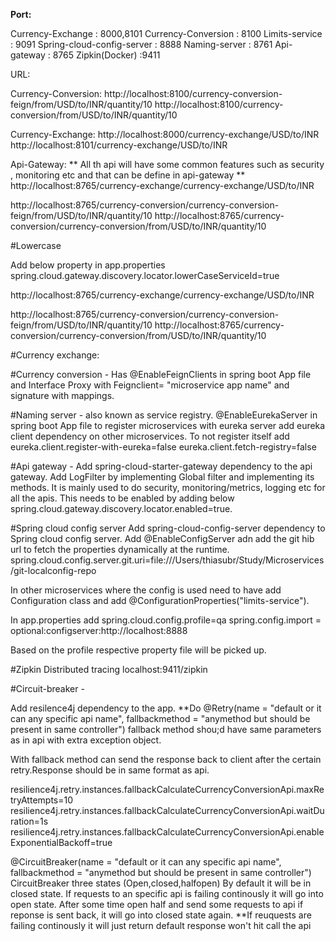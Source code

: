 **Port:**

Currency-Exchange   : 8000,8101
Currency-Conversion : 8100
Limits-service      : 9091
Spring-cloud-config-server : 8888
Naming-server       : 8761
Api-gateway         : 8765
Zipkin(Docker)      :9411


URL:

Currency-Conversion:
http://localhost:8100/currency-conversion-feign/from/USD/to/INR/quantity/10
http://localhost:8100/currency-conversion/from/USD/to/INR/quantity/10

Currency-Exchange:
http://localhost:8000/currency-exchange/USD/to/INR
http://localhost:8101/currency-exchange/USD/to/INR

Api-Gateway:
** All th api will have some common features such as security , monitoring etc and that can be define in api-gateway **
http://localhost:8765/currency-exchange/currency-exchange/USD/to/INR

http://localhost:8765/currency-conversion/currency-conversion-feign/from/USD/to/INR/quantity/10
http://localhost:8765/currency-conversion/currency-conversion/from/USD/to/INR/quantity/10

#Lowercase

Add below property in app.properties
spring.cloud.gateway.discovery.locator.lowerCaseServiceId=true

http://localhost:8765/currency-exchange/currency-exchange/USD/to/INR

http://localhost:8765/currency-conversion/currency-conversion-feign/from/USD/to/INR/quantity/10
http://localhost:8765/currency-conversion/currency-conversion/from/USD/to/INR/quantity/10


#Currency exchange:

#Currency conversion - 
Has @EnableFeignClients in spring boot App file and Interface Proxy with Feignclient= "microservice app name" 
and signature with mappings.

#Naming server - 
also known as service registry. @EnableEurekaServer in spring boot App file to register microservices with 
eureka server add eureka client dependency on other microservices. To not register itself add
eureka.client.register-with-eureka=false
eureka.client.fetch-registry=false

#Api gateway - 
Add spring-cloud-starter-gateway dependency to the api gateway. Add LogFilter by implementing Global filter
and implementing its methods.
It is mainly used to do security, monitoring/metrics, logging etc for all the apis. This needs to be enabled by adding 
below spring.cloud.gateway.discovery.locator.enabled=true.

#Spring cloud config server
Add spring-cloud-config-server dependency to Spring cloud config server. Add @EnableConfigServer adn add the git hib url to
fetch the properties dynamically at the runtime.
spring.cloud.config.server.git.uri=file:///Users/thiasubr/Study/Microservices/git-localconfig-repo

In other microservices where the config is used need to have add Configuration class and 
add @ConfigurationProperties("limits-service").

In app.properties add 
spring.cloud.config.profile=qa
spring.config.import = optional:configserver:http://localhost:8888

Based on the profile respective property file will be picked up.

#Zipkin  Distributed tracing
localhost:9411/zipkin

#Circuit-breaker -

Add resilence4j dependency to the app.
**Do @Retry(name = "default or it can any specific api name",
fallbackmethod = "anymethod but should be present in same controller")
fallback method shou;d have same parameters as in api with extra exception object.

With fallback method can send the response back to client after the certain retry.Response should be in same format as api.

resilience4j.retry.instances.fallbackCalculateCurrencyConversionApi.maxRetryAttempts=10
resilience4j.retry.instances.fallbackCalculateCurrencyConversionApi.waitDuration=1s
resilience4j.retry.instances.fallbackCalculateCurrencyConversionApi.enableExponentialBackoff=true


@CircuitBreaker(name = "default or it can any specific api name",
fallbackmethod = "anymethod but should be present in same controller")
CircuitBreaker three states (Open,closed,halfopen)
By default it will be in closed state.
If requests to an specific api is failing continously it will go into open state.
After some time open half and send some requests to api if reponse is sent back, it will go into closed state again.
**If reuquests are failing continously it will just return default response won't hit call the api


